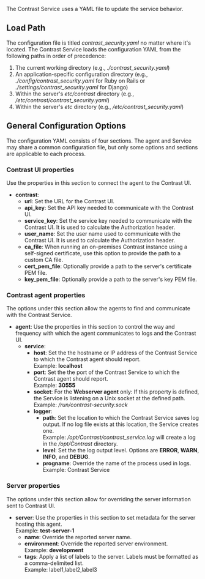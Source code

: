 <!--
title: "Contrast Service Configuration"
description: "Configuring the Contrast Service"
tags: "installation service configuration"
-->

The Contrast Service uses a YAML file to update the service behavior.

## Load Path

The configuration file is titled *contrast_security.yaml* no matter where it's located. The Contrast Service loads the configuration YAML from the following paths in order of precedence:

1. The current working directory (e.g., *./contrast_security.yaml*)
2. An application-specific configuration directory (e.g., *./config/contrast_security.yaml* for Ruby on Rails or *./settings/contrast_security.yaml* for Django)
3. Within the server's *etc/contrast* directory (e.g., */etc/contrast/contrast_security.yaml*)
4. Within the server's *etc* directory (e.g., */etc/contrast_security.yaml*)

## General Configuration Options

The configuration YAML consists of four sections. The agent and Service may share a common configuration file, but only some options and sections are applicable to each process.

### Contrast UI properties

Use the properties in this section to connect the agent to the Contrast UI.

* **contrast**: 
  * **url**: Set the URL for the Contrast UI.
  * **api_key**: Set the API key needed to communicate with the Contrast UI.
  * **service_key**: Set the service key needed to communicate with the Contrast UI. It is used to calculate the Authorization header.
  * **user_name**: Set the user name used to communicate with the Contrast UI. It is used to calculate the Authorization header.
  * **ca_file**: When running an on-premises Contrast instance using a self-signed certificate, use this option to provide the path to a custom CA file.
  * **cert_pem_file**: Optionally provide a path to the server's certificate PEM file.
  * **key_pem_file**: Optionally provide a path to the server's key PEM file.

### Contrast agent properties

The options under this section allow the agents to find and communicate with the Contrast Service.

* **agent**: Use the properties in this section to control the way and frequency with which the agent communicates to logs and the Contrast UI.
  * **service**:
    * **host**: Set the the hostname or IP address of the Contrast Service to which the Contrast agent should report. <br> Example: **localhost**
    * **port**: Set the the port of the Contrast Service to which the Contrast agent should report. <br> Example: **30555**
    * **socket**: For the **Webserver agent** only: If this property is defined, the Service is listening on a Unix socket at the defined path. <br> Example: */run/contrast-security.sock*
    * **logger**:
      * **path**: Set the location to which the Contrast Service saves log output. If no log file exists at this location, the Service creates one. <br> Example: */opt/Contrast/contrast_service.log* will create a log in the */opt/Contrast* directory.
      * **level**: Set the the log output level. Options are **ERROR**, **WARN**, **INFO**, and **DEBUG**.
      * **progname**: Override the name of the process used in logs. <br> Example: Contrast Service

### Server properties

The options under this section allow for overriding the server information sent to Contrast UI.

* **server**: Use the properties in this section to set metadata for the server hosting this agent. <br> Example: **test-server-1**
  * **name**: Override the reported server name.
  * **environment**: Override the reported server environment. <br> Example: **development**
  * **tags**: Apply a list of labels to the server. Labels must be formatted as a comma-delimited list. <br> Example: label1,label2,label3 


